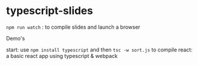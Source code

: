 # typescript-slides

`npm run watch` : to compile slides and launch a browser

Demo's

start: use `npm install typescript` and then `tsc -w sort.js` to compile
react: a basic react app using typescript & webpack
